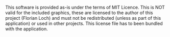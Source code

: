 This software is provided as-is under the terms of MIT Licence.
This is NOT valid for the included graphics, these are licensed to the author of this project (Florian Loch) and must not be redistributed (unless as part of this application) or used in other projects.
This license file has to been bundled with the application.
